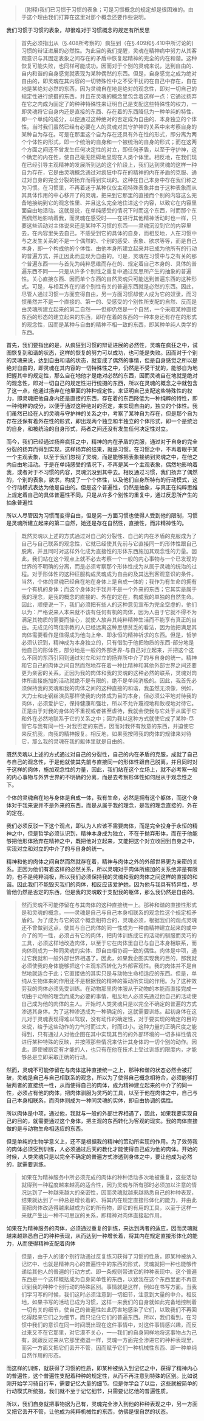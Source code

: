 <blockquote data-pid="WarVYyXK">〔附释)我们已习惯于习惯的表象；可是习惯概念的规定却是很困难的。由于这个理由我们打算在这里对那个概念还要作些说明。</blockquote><p data-pid="0EKxWKrz">我们习惯于习惯的表象，却很难对于习惯概念的规定有所反思</p><blockquote data-pid="mWJiUrBr">首先必须指出从（§.408所考察的）疯狂到（在§.409和§.410中所讨论的)习惯的辩证进展的必然性。为此目的我们提醒，灵魂在精神病中努力从其客观意识与其固定表象之间存在的矛盾中恢复起精神的完全的内在和谐。这种恢复可能失败，也同样可能成功。因而对于个别的灵魂来说，达到自由的、自内和谐的自身感觉就表现为某种偶然的东西。但是，自身感觉之成为绝对自由的，即灵魂在其内容的一切特殊性中之不受干扰的在自己中存在，自在地是某绝对必然的东西，因为灵魂自在地是绝对的观念性，即对一切自己的规定性进行统摄的东西，并且在灵魂的概念里包含着这样一点：它通过扬弃在它之内成为固定了的种种特殊性来证明自己是支配这些特殊性的权力，一即灵魂将它自身内还是直接的东西、存在着的东西降低为一种单纯的特性，即一个单纯的成分，以便通过这种绝对的否定成为自由的、本身独立的个体性。当时我们虽然已经有必要在人的灵魂对其守护神的关系中来考察自身的某种自为存在。可是在那里这个自为存在还具有外在性的形式，即分离为两个个体性的形式，即一个统治的自身和一个被统治的自身的形式；而在这两个方面之间还不曾发生任何决定性的对立，即任何矛盾，以至于守护神，这个确定的内在性，使自己毫无阻碍地显现在人类个体里。相反地，在我们现在已经引导主观精神的发展所到达的这个阶段上，我们达到灵魂的这样一种自为存在，它是由灵魂概念通过对疯狂中存在的精神的内在矛盾的克服、通过对自身的完全分裂的扬弃而得到实现的。这种在自己本身中存在我们称之为习惯。在习惯里，不再着迷于某种仅仅主观特殊表象并由于这种表象而从其具体作用的中心移开了的灵魂，把来到它那里的直接而个别的内容这么完备地接纳到它的观念性里、并且这么完全地住进这个内容，以致它在内容里面自由地活动。这就是说，在单纯感受的情况下时而这个东西，时而那个东西偶然地影响着我，而灵魂在感受时——在进行其他精神活动时也一样，只要这些活动对主体说来还是某种不习惯的东西——灵魂沉没到它的内容里去，在内容里失去自己，不感受到它的具体的自身，而相反地，人在习惯中与之发生关系的不是一个偶然的、个别的感受、表象、欲求等等，而是自己本身，即一个构成他的个体性、由他本身所建立起来并已成为他所有的行动的普遍方式，并正因此而显现为自由的。可是，灵魂在习惯中与之有关的那个普遍东西——与首先为纯粹思维而存在的、规定着自己本身的、具体的普遍东西不同——只是从许多个别性之重复中通过反思所产生的抽象的普遍性。关心直接东西、因而单个东西的自然灵魂只可能达到普遍东西的这种形式。可是，与相互外在的诸个别性有关的普遍东西就是必然的东西。因此，尽管人通过习惯一方面变得自由，另一方面习惯却使人成为它的奴隶，而习惯虽然并不是一个直接的、第一的、受感受的个别性所支配的自然、反而是由灵魂所建立起来的第二自然——但却仍然是一个自然，一个采取某种直接东西的形态的建立起来的东西，即存在着的东西的一种本身还有存在的形式的观念性，因而是某种与自由的精神不相一致的东西，即某种单纯人类学的东西。</blockquote><p data-pid="-m_0IO3M">首先，我们要指出的是，从疯狂到习惯的辩证进展的必然性，灵魂在疯狂之中，试图恢复到和谐的状态，这样的恢复的努力可以成功，也可能是失败。因而对于个别的灵魂来说，达到自由和谐的状态，就变成了偶然的事情，但是自身感觉之所以是绝对自由的，即灵魂在其内容的一切特殊性之中，仍然是不受干扰的，能够自为地把握其中的规定性，那么自在地他才是绝对必然的东西，因而灵魂自在地就是绝对的观念性，即对一切自己的规定性进行统摄的东西，所以在灵魂的概念之中就包含了这一点，他通过扬弃在他里面的种种规定性，来证明自己支配这些特殊性的权力，即灵魂把他自身内还是直接的东西，存在着的东西降低为一种纯粹的特性，即一种纯粹的成分，以便于通过这种绝对的否定，来实现自由的，独立的个体性。我们虽然已经在人的灵魂与守护神的关系之中，考察了某种自为存在，但是那个自为存在还保有着外在性的形式，即出现两个独立和半独立的个体形式，即一个是统治的自身，和被统治的自身形式，两者之间还没有发生任何决定性对立。</p><p data-pid="8f9VdMuS">而今，我们已经通过扬弃疯狂之中，精神的内在矛盾的克服，通过对于自身的完全分裂的扬弃而得到实现，这样扬弃的结果，就是习惯。在习惯之中，不再着眼于某一个主观表象，以至于我们忽视了灵魂，而是能够把表象接纳到灵魂之中，在他之内自由地活动。于是在单纯感受的情况下，不再是某一个主观表象，偶然地影响着我，或者对于不习惯的内容，灵魂沉没到其中去。相反通过习惯，我们扬弃了偶然的，个别的表象，欲求，构成了一个个体性，以及他们自身所特有的行动模式，这个行动模式表达为他是自由的。但是这个普遍性，仍然是抽象，与真正在纯粹思维上规定着自己的具体普遍性不同，只是从许多个别性的重复中，通过反思所产生的抽象普遍性</p><p data-pid="PrDGg0ub">所以人尽管因为习惯而变得自由，但是另一方面习惯也使得人受到他的限制，习惯是灵魂所建立起来的第二自然，她还是存在自然性，直接性，而非精神性的。</p><blockquote data-pid="E9cKws6u">既然灵魂以上述的方式通过对自己的分裂性、自己的内在矛盾的克服成为了自己与自己联系的观念性，它就已经使其先前与它直接同一的形体性跟自己脱离，并且同时对这样外化成为直接性的形体东西施加其观念性的力量。因此，我们站在这个观点上就不必去考察一个一般的内心事物与一个已发现的世界的不明确的分离，而是必须考察那个形体性成为从属于灵魂的统治的过程。对于形体性的这种征服构成灵魂成为自由的及其达到客观意识的条件。当然，个体的灵魂已经自在地在身体上是自成一体的；我作为有生命的拥有一个有机的身体；而这个身体对于我并不是一个外来的东西；它其实是属于我的理念，是我的概念的直接的、外在的定在，构成我的单独的自然生命。因此，顺便说一下，我们必须把有些人的这种意见宣布为完全空虚的，他们以为：严格说来人本来就不该有任何有机的肉体，因为人由于它就不得不为满足其物质的需要而操心，就使人放弃其纯粹精神生活而不能享有真正的自由。无成见的笃信宗教的人已经远离这种思想贫乏的看法，因为他把满足其肉体需要看作是值得成为他向上帝、即永恒的精神祈求的东西。但是，哲学必须认识到，精神成为本身独立的，只有借助于他把物质的东西-部分地是他自己的形体性，部分地是一般的外部世界-与自己对立起来，并把这个这么不同的东西引回到通过对立和对立的扬弃所中介了的与自身的统一。精神和它自己的肉体之间自然而然地存在着一种比精神和其他外部世界之间还要更为亲密的关系。正因为我的肉体和我的灵魂的这种必然的联系，灵魂对肉体所直接施加的活动就绝不是有限的，绝不是单纯消极的。因此，我首先必须保持我的灵魂和我的肉体之间的这种直接的和谐，我虽然无须像，例如，大力士和走钢丝演员那样使我的肉体成为目的本身，但必须公平地对待我的肉体，必须爱护它，保持健康和强壮，所以不允许蔑视地和敌视地对待它。正是由于对我的身体的不重视或者甚至虐待，我就会使我与它处于从属于它和外在必然地联系于它的关系之中；因为我以这种方式就使它成了某种-尽管它与我有同一性-对我否定的东西，因而对我怀有敌意的东西，并迫使它来反抗我，向我的精神报复。相反地，如果我按照我的肉体的规律来对待它，那么我的灵魂在我的躯体里就是自由的。</blockquote><p data-pid="hcmYCcyl">既然灵魂以上述的方式通过对自己的分裂性，自己的内在矛盾的克服，成就了自己与自己的观念性，于是他就使其先前与直接同一的形体性跟自己脱离，并且同时对于这样的肉体，施加观念性的力量，因此，我们站在这个立场上，就不必考察一般的内心事物与外界世界的不明确的分离，而是去考察形体性如何屈从于观念性之下。</p><p data-pid="Xg7PR0il">个体的灵魂自在地与身体是自成一体，我有生命，必然是拥有这个躯体，而这个身体对于我来说并不是外来的东西，而是从属于我的理念，是我的理念直接的，外在的定在。</p><p data-pid="YFwzwDGk">我们必须反驳一下这个观点，即认为人应该不需要肉体，而是完全投身于永恒的精神之中，但是哲学必须认识到，精神本身成为独立，不在于抛弃形体，而在于他能够把他形体扬弃在精神之中，既把他对立起来，又能把这个对立收回到自身之中，实现对立和对立的中介了的与自身的统一。</p><p data-pid="k4b-iYTn">精神和他的肉体之间自然而然就存在着，精神与肉体之外的外部世界更为亲密的关系。正因为他们有着这样的必然关系，所以灵魂对于肉体所施加的关系绝非是有限的，也不是纯粹消极，所以我们必须保持我的灵魂和我的肉体之间这样的直接的和谐。因此我们不能毁灭我们的肉体，相反应该爱护她，因为他与我具有特异性，尽管他仍然是否定的东西，但是我的灵魂敢于支配我的躯体，那么我仍然是自由的。</p><blockquote data-pid="AnXXB6_h">然而灵魂不可能停留在与其肉体的这种直接统一上。那种和谐的直接性形式是和灵魂的概念，——灵魂是自己与自己本身相联系的观念性这个规定相矛盾的。为了成为与它的这个概念相符合的，灵魂必须，根据我们的观点灵魂还不曾做到这点，使其与自己肉体的同一性成为一种由精神建立起来的或中介了的同一性，必须占有它的肉体，把肉体训练成它的活动的驯服而灵巧的工具，必须这样地改造肉体，以至于它在肉体里自已与自己本身相联系，而肉体则成为一种同灵魂的实体、即自由相协调一致的偶性。肉体是中项，通过它我就和一般外部世界相遇了。因此，如果我企图实现我的目的，那我就必须使我的身体能够把这个主观东西转化为外部客观性。我的肉体并不是自然地就适合于此；它直接做的其实只是与动物生命相适应的东西。但是，单纯从生物体来的作用还不是根据我的精神的策动所实现的作用。为了这种效劳我的肉体必须先受训练。在动物那里肉体服从于动物的本能而直接完成一切由于动物的理念而成为必要的事情，相反地人必须先通过他自己的活动使自己成为他的肉体的主人。开始时人类灵魂只是以完全不确定的普遍的方式渗透其身体。为了这种渗透成为一种确定的，这就需要训练。起初身体在这儿对于灵魂表现得难以驾驭，没有动作的确定性，对于要实现的确定的目的来说，给予这些动作的力气时而过大，时而过小。这种力量的正确尺度之能得到，只有通过人对他企图在其中实现其目的的外部环境的一切多样性情况进行某种特殊的反映，并按照那些情况来估计其身体的一切个别的动作。因此，即使被断定有才能的人，也只有在他在技术上受过训练的限度内，才能够总是立即采取正确的行动。</blockquote><p data-pid="tWOE26U0">然而，灵魂不可能停留在与肉体这种直接统一之上，那种和谐的状态必然会被打破，灵魂是自己与自己相联系的观念，所以为了使得自己概念相符合，必须能够打破两者的直接统一性，从而使得自己的肉体，成为精神建立起来的中介了的同一性，必须占有他的肉体，把肉体驯服为灵巧的工具，以至于他在肉体之中，自己与自己本身相联系，而肉体则成为一种同灵魂的实体，即自由协调的偶性。</p><p data-pid="cTjnDDPu">所以肉体是中项，通过他，我就与一般的外部世界相遇了，因此，如果我要实现自己的目的，就需要通过这个身体，把主观的东西转化为客观的现实。我的肉体直接做的是与动物生命相适应的东西。</p><p data-pid="6Eemw0hR">但是单纯的生物学意义上，还不是根据我的精神的策动所实现的作用。为了效劳我的肉体必须受到训练，人必须通过后天的教化才能使得自己成为他的肉体。开始的时候，人类灵魂只是以完全不确定的普遍方式渗透到身体之中，要让他成为必然的，就需要训练。</p><blockquote data-pid="mObc2WHm">如果在为精神服务中所必须完成的肉体的种种活动多次地被重复，这些活动就得到一种程度越来越高的适合性，因为灵魂与所有那时必须加以注意的情况达到了一种越来越大的亲密性，因而灵魂就越来越熟悉自己的种种表现，结果就达到了一种总是增长着的、将其内在规定直接形体化的能力，并由此而把肉体改造得越来越成为它的所有物，即它的有用的工具，以至于这样一来就产生出一种不可思议的关系，即精神对肉体直接起作用。</blockquote><p data-pid="eAlOfM8z">如果在为精神服务的肉体，必须通过重复的训练，来达到两者的适应，因而灵魂就越来越熟悉自己的种种表现，从而达到一种增长着，将其内在规定直接形体化的能力，从而使得精神支配着肉体</p><blockquote data-pid="0BCAddp8">但是，由于人的诸个别行动通过反复练习获得了习惯的性质，即某种被纳入记忆中、也就是精神内心的普遍性中的东西的形式，灵魂就把一种也能够传递给其他人的普遍的行动方式、即一条规则带进它的种种表现中。这个普遍东西是一个这样概括成为自身简单性的东西，以致我在这个东西里面不再意识到我的种种个别行动的特殊区别。事情就是这样，例如在书写方面。当我们学习写的时候，我们这时必须注意到一切细节，注意到大量的中介。相反地，如果书写的活动已成为习惯，这样一来我们的自身就如此完备地控制着一切有关的细节，使自己的普遍性如此厉害地感染了它们，以致我们不再回忆得起来它们之为细节，而只记住它们的普遍东西。所以，我们看到，在习惯中我们的意识在同一时间既出现在这件事情中，对这件事情感兴趣，而反过来又不在它那里，对它漠不关心，一—我们的自身同样地将这事物占为己有，就跟反过来从它那里撤退一样，灵魂一方面完全渗进它的种种表现里，而另一方面又把它们丢开不管，因而赋予它们一种机械性东西、即一种单纯自然作用的形态。</blockquote><p data-pid="tTPtiZL1">而这样的训练，就获得了习惯的性质，即某种被纳入到记忆之中，获得了精神内心的普遍性，这个普遍性支配着种种的规定性，从而不再注意到特殊的区别。比如说刚开始学习骑自行车，需要记忆大量的细节。但是你学会了以后，这些就被简单的行动模式所统摄，我们就不至于记忆细节，只需要记忆他的普遍性质。</p><p data-pid="kSLuNnnr">所以，我们自身就把事物据为己有，灵魂完全渗入到他的种种表现之中，另一方面又把它丢开不管，让他成为纯粹机械性的东西，仿佛是很自然的状态。</p><p></p>